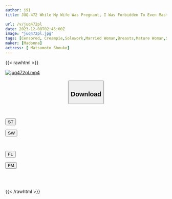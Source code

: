 ```yaml
---
author: j91
title: JUQ-472 While My Wife Was Pregnant, I Was Forbidden To Even Masturbate, So I Ended Up Having Sex With My Mother-in-law, Shoko, Who Had Moved To Tokyo Many Times... Shoko Matsumoto

url: /v/juq472pl
date: 2023-12-08T02:45:00Z
image: "juq472pl.jpg"
tags: [Censored, Creampie,Solowork,Married Woman,Breasts,Mature Woman,Stepmother	]
maker: [Madonna]
actress: [ Matsumoto Shouko]
---
```



{{< rawhtml >}}

<div class="video" data-videoid="M77GMjxvrDCm2b9">
    <a href="javascript:;">
        <img src="/v/juq472pl/juq472pl.jpg" width="WIDTH" height="HEIGHT" alt="juq472pl.mp4" loading="lazy">
    </a>
</div>

<script type="text/javascript" src="https://j91.asia/asset/on-demand-st.js"></script>

<br>
  <link rel="stylesheet" href="https://j91.asia/asset/bs5.css">
  
  <center>
  <button class="btn btn-primary" type="button" data-bs-toggle="collapse" data-bs-target=".multi-collapse" aria-expanded="false" aria-controls="multiCollapseExample1 multiCollapseExample2"><h2>Download</h2></button></center>
</p>
<div class="row">
  <div class="col">
    <div class="collapse multi-collapse" id="multiCollapseExample1">
      <div class="card card-body">
	      	      <br>
<div class="buttons">  
<p><a href="https://streamtape.to/v/M77GMjxvrDCm2b9" target="_blank"><button class="btn-hover color-3"><i class="fa fa-download"></i> ST</button></a></p>
<p><a href="https://flaswish.com/jr64g3cmzu4j" target="_blank"><button class="btn-hover color-2"><i class="fa fa-download"></i> SW</button></a></p></div>
    </div>
  </div>
</div>
  <div class="col">
    <div class="collapse multi-collapse" id="multiCollapseExample2">
      <div class="card card-body">
	      <br>
<div class="buttons">
<p><a href="javascript:;" target="_blank"><button class="btn-hover color-9"><i class="fa fa-download"></i> FL</button></a></p>
<p><a href="javascript:;" target="_blank"><button class="btn-hover color-8"><i class="fa fa-download"></i> FM</button></a></p></div>
<br><br>
      </div>
    </div>
  </div>
</div>

{{< /rawhtml >}}
